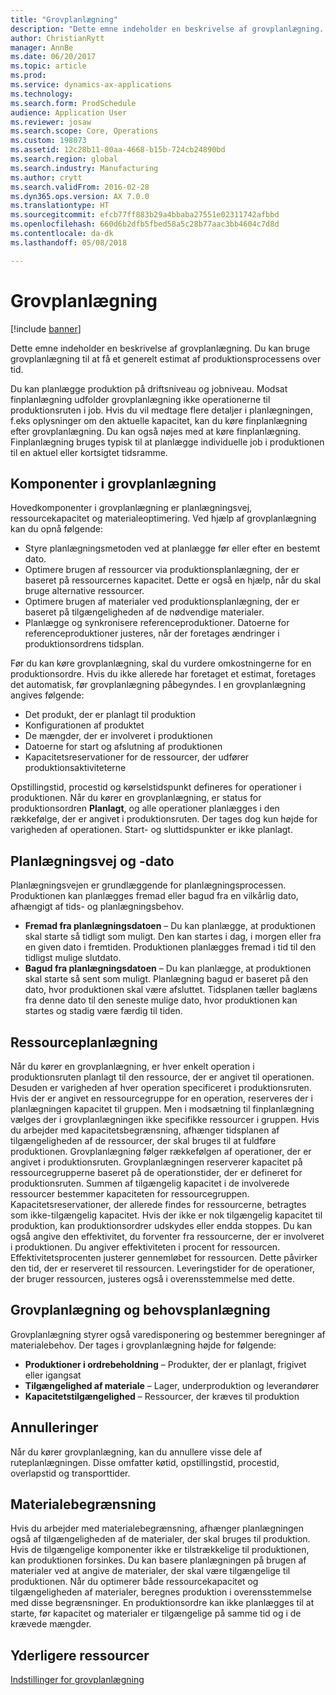 ```yaml
---
title: "Grovplanlægning"
description: "Dette emne indeholder en beskrivelse af grovplanlægning. Du kan bruge grovplanlægning til at få et generelt estimat af produktionsprocessens over tid."
author: ChristianRytt
manager: AnnBe
ms.date: 06/20/2017
ms.topic: article
ms.prod: 
ms.service: dynamics-ax-applications
ms.technology: 
ms.search.form: ProdSchedule
audience: Application User
ms.reviewer: josaw
ms.search.scope: Core, Operations
ms.custom: 198073
ms.assetid: 12c28b11-80aa-4668-b15b-724cb24890bd
ms.search.region: global
ms.search.industry: Manufacturing
ms.author: crytt
ms.search.validFrom: 2016-02-28
ms.dyn365.ops.version: AX 7.0.0
ms.translationtype: HT
ms.sourcegitcommit: efcb77ff883b29a4bbaba27551e02311742afbbd
ms.openlocfilehash: 660d6b2dfb5fbed58a5c28b77aac3bb4604c7d8d
ms.contentlocale: da-dk
ms.lasthandoff: 05/08/2018

---
```


# <a name="operations-scheduling"></a>Grovplanlægning

[!include [banner](../includes/banner.md)]

Dette emne indeholder en beskrivelse af grovplanlægning. Du kan bruge grovplanlægning til at få et generelt estimat af produktionsprocessens over tid.

Du kan planlægge produktion på driftsniveau og jobniveau. Modsat finplanlægning udfolder grovplanlægning ikke operationerne til produktionsruten i job. Hvis du vil medtage flere detaljer i planlægningen, f.eks oplysninger om den aktuelle kapacitet, kan du køre finplanlægning efter grovplanlægning. Du kan også nøjes med at køre finplanlægning. Finplanlægning bruges typisk til at planlægge individuelle job i produktionen til en aktuel eller kortsigtet tidsramme.

## <a name="components-of-operations-scheduling"></a>Komponenter i grovplanlægning
Hovedkomponenter i grovplanlægning er planlægningsvej, ressourcekapacitet og materialeoptimering. Ved hjælp af grovplanlægning kan du opnå følgende:

-   Styre planlægningsmetoden ved at planlægge før eller efter en bestemt dato.
-   Optimere brugen af ressourcer via produktionsplanlægning, der er baseret på ressourcernes kapacitet. Dette er også en hjælp, når du skal bruge alternative ressourcer.
-   Optimere brugen af materialer ved produktionsplanlægning, der er baseret på tilgængeligheden af de nødvendige materialer.
-   Planlægge og synkronisere referenceproduktioner. Datoerne for referenceproduktioner justeres, når der foretages ændringer i produktionsordrens tidsplan.

Før du kan køre grovplanlægning, skal du vurdere omkostningerne for en produktionsordre. Hvis du ikke allerede har foretaget et estimat, foretages det automatisk, før grovplanlægning påbegyndes. I en grovplanlægning angives følgende:

-   Det produkt, der er planlagt til produktion
-   Konfigurationen af produktet
-   De mængder, der er involveret i produktionen
-   Datoerne for start og afslutning af produktionen
-   Kapacitetsreservationer for de ressourcer, der udfører produktionsaktiviteterne

Opstillingstid, procestid og kørselstidspunkt defineres for operationer i produktionen. Når du kører en grovplanlægning, er status for produktionsordren **Planlagt**, og alle operationer planlægges i den rækkefølge, der er angivet i produktionsruten. Der tages dog kun højde for varigheden af operationen. Start- og sluttidspunkter er ikke planlagt.

## <a name="scheduling-direction-and-date"></a>Planlægningsvej og -dato
Planlægningsvejen er grundlæggende for planlægningsprocessen. Produktionen kan planlægges fremad eller bagud fra en vilkårlig dato, afhængigt af tids- og planlægningsbehov.

-   **Fremad fra planlægningsdatoen** – Du kan planlægge, at produktionen skal starte så tidligt som muligt. Den kan startes i dag, i morgen eller fra en given dato i fremtiden. Produktionen planlægges fremad i tid til den tidligst mulige slutdato.
-   **Bagud fra planlægningsdatoen** – Du kan planlægge, at produktionen skal starte så sent som muligt. Planlægning bagud er baseret på den dato, hvor produktionen skal være afsluttet. Tidsplanen tæller baglæns fra denne dato til den seneste mulige dato, hvor produktionen kan startes og stadig være færdig til tiden.

## <a name="resource-scheduling"></a>Ressourceplanlægning
Når du kører en grovplanlægning, er hver enkelt operation i produktionsruten planlagt til den ressource, der er angivet til operationen. Desuden er varigheden af hver operation specificeret i produktionsruten. Hvis der er angivet en ressourcegruppe for en operation, reserveres der i planlægningen kapacitet til gruppen. Men i modsætning til finplanlægning vælges der i grovplanlægningen ikke specifikke ressourcer i gruppen. Hvis du arbejder med kapacitetsbegrænsning, afhænger tidsplanen af tilgængeligheden af de ressourcer, der skal bruges til at fuldføre produktionen. Grovplanlægning følger rækkefølgen af operationer, der er angivet i produktionsruten. Grovplanlægningen reserverer kapacitet på ressourcegrupperne baseret på de operationstider, der er defineret for produktionsruten. Summen af tilgængelig kapacitet i de involverede ressourcer bestemmer kapaciteten for ressourcegruppen. Kapacitetsreservationer, der allerede findes for ressourcerne, betragtes som ikke-tilgængelig kapacitet. Hvis der ikke er nok tilgængelig kapacitet til produktion, kan produktionsordrer udskydes eller endda stoppes. Du kan også angive den effektivitet, du forventer fra ressourcerne, der er involveret i produktionen. Du angiver effektiviteten i procent for ressourcen. Effektivitetsprocenten justerer gennemløbet for ressourcen. Dette påvirker den tid, der er reserveret til ressourcen. Leveringstider for de operationer, der bruger ressourcen, justeres også i overensstemmelse med dette.

## <a name="operations-scheduling-and-master-planning"></a>Grovplanlægning og behovsplanlægning
Grovplanlægning styrer også varedisponering og bestemmer beregninger af materialebehov. Der tages i grovplanlægning højde for følgende:

-   **Produktioner i ordrebeholdning** – Produkter, der er planlagt, frigivet eller igangsat
-   **Tilgængelighed af materiale** – Lager, underproduktion og leverandører
-   **Kapacitetstilgængelighed** – Ressourcer, der kræves til produktion

## <a name="cancellations"></a>Annulleringer
Når du kører grovplanlægning, kan du annullere visse dele af ruteplanlægningen. Disse omfatter køtid, opstillingstid, procestid, overlapstid og transporttider.

## <a name="finite-materials"></a>Materialebegrænsning
Hvis du arbejder med materialebegrænsning, afhænger planlægningen også af tilgængeligheden af de materialer, der skal bruges til produktion. Hvis de tilgængelige komponenter ikke er tilstrækkelige til produktionen, kan produktionen forsinkes. Du kan basere planlægningen på brugen af materialer ved at angive de materialer, der skal være tilgængelige til produktionen. Når du optimerer både ressourcekapacitet og tilgængeligheden af materialer, beregnes produktion i overensstemmelse med disse begrænsninger. En produktionsordre kan ikke planlægges til at starte, før kapacitet og materialer er tilgængelige på samme tid og i de krævede mængder.

<a name="additional-resources"></a>Yderligere ressourcer
--------

[Indstillinger for grovplanlægning](operation-scheduling-options.md)




